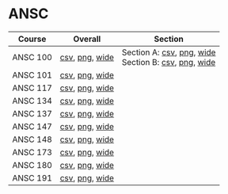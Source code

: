 # ANSC

| Course | Overall | Section |
| ------ | ------- | ------- |
| ANSC 100 | [csv](https://github.com/UCSD-Historical-Enrollment-Data/2025Spring/blob/main/overall/ANSC%20100.csv), [png](https://raw.githubusercontent.com/UCSD-Historical-Enrollment-Data/2025Spring/main/plot_overall/ANSC%20100.png), [wide](https://raw.githubusercontent.com/UCSD-Historical-Enrollment-Data/2025Spring/main/plot_overall_wide/ANSC%20100.png) | Section A: [csv](https://github.com/UCSD-Historical-Enrollment-Data/2025Spring/blob/main/section/ANSC%20100_A.csv), [png](https://raw.githubusercontent.com/UCSD-Historical-Enrollment-Data/2025Spring/main/plot_section/ANSC%20100_A.png), [wide](https://raw.githubusercontent.com/UCSD-Historical-Enrollment-Data/2025Spring/main/plot_section_wide/ANSC%20100_A.png)<br>Section B: [csv](https://github.com/UCSD-Historical-Enrollment-Data/2025Spring/blob/main/section/ANSC%20100_B.csv), [png](https://raw.githubusercontent.com/UCSD-Historical-Enrollment-Data/2025Spring/main/plot_section/ANSC%20100_B.png), [wide](https://raw.githubusercontent.com/UCSD-Historical-Enrollment-Data/2025Spring/main/plot_section_wide/ANSC%20100_B.png) |
| ANSC 101 | [csv](https://github.com/UCSD-Historical-Enrollment-Data/2025Spring/blob/main/overall/ANSC%20101.csv), [png](https://raw.githubusercontent.com/UCSD-Historical-Enrollment-Data/2025Spring/main/plot_overall/ANSC%20101.png), [wide](https://raw.githubusercontent.com/UCSD-Historical-Enrollment-Data/2025Spring/main/plot_overall_wide/ANSC%20101.png) |  |
| ANSC 117 | [csv](https://github.com/UCSD-Historical-Enrollment-Data/2025Spring/blob/main/overall/ANSC%20117.csv), [png](https://raw.githubusercontent.com/UCSD-Historical-Enrollment-Data/2025Spring/main/plot_overall/ANSC%20117.png), [wide](https://raw.githubusercontent.com/UCSD-Historical-Enrollment-Data/2025Spring/main/plot_overall_wide/ANSC%20117.png) |  |
| ANSC 134 | [csv](https://github.com/UCSD-Historical-Enrollment-Data/2025Spring/blob/main/overall/ANSC%20134.csv), [png](https://raw.githubusercontent.com/UCSD-Historical-Enrollment-Data/2025Spring/main/plot_overall/ANSC%20134.png), [wide](https://raw.githubusercontent.com/UCSD-Historical-Enrollment-Data/2025Spring/main/plot_overall_wide/ANSC%20134.png) |  |
| ANSC 137 | [csv](https://github.com/UCSD-Historical-Enrollment-Data/2025Spring/blob/main/overall/ANSC%20137.csv), [png](https://raw.githubusercontent.com/UCSD-Historical-Enrollment-Data/2025Spring/main/plot_overall/ANSC%20137.png), [wide](https://raw.githubusercontent.com/UCSD-Historical-Enrollment-Data/2025Spring/main/plot_overall_wide/ANSC%20137.png) |  |
| ANSC 147 | [csv](https://github.com/UCSD-Historical-Enrollment-Data/2025Spring/blob/main/overall/ANSC%20147.csv), [png](https://raw.githubusercontent.com/UCSD-Historical-Enrollment-Data/2025Spring/main/plot_overall/ANSC%20147.png), [wide](https://raw.githubusercontent.com/UCSD-Historical-Enrollment-Data/2025Spring/main/plot_overall_wide/ANSC%20147.png) |  |
| ANSC 148 | [csv](https://github.com/UCSD-Historical-Enrollment-Data/2025Spring/blob/main/overall/ANSC%20148.csv), [png](https://raw.githubusercontent.com/UCSD-Historical-Enrollment-Data/2025Spring/main/plot_overall/ANSC%20148.png), [wide](https://raw.githubusercontent.com/UCSD-Historical-Enrollment-Data/2025Spring/main/plot_overall_wide/ANSC%20148.png) |  |
| ANSC 173 | [csv](https://github.com/UCSD-Historical-Enrollment-Data/2025Spring/blob/main/overall/ANSC%20173.csv), [png](https://raw.githubusercontent.com/UCSD-Historical-Enrollment-Data/2025Spring/main/plot_overall/ANSC%20173.png), [wide](https://raw.githubusercontent.com/UCSD-Historical-Enrollment-Data/2025Spring/main/plot_overall_wide/ANSC%20173.png) |  |
| ANSC 180 | [csv](https://github.com/UCSD-Historical-Enrollment-Data/2025Spring/blob/main/overall/ANSC%20180.csv), [png](https://raw.githubusercontent.com/UCSD-Historical-Enrollment-Data/2025Spring/main/plot_overall/ANSC%20180.png), [wide](https://raw.githubusercontent.com/UCSD-Historical-Enrollment-Data/2025Spring/main/plot_overall_wide/ANSC%20180.png) |  |
| ANSC 191 | [csv](https://github.com/UCSD-Historical-Enrollment-Data/2025Spring/blob/main/overall/ANSC%20191.csv), [png](https://raw.githubusercontent.com/UCSD-Historical-Enrollment-Data/2025Spring/main/plot_overall/ANSC%20191.png), [wide](https://raw.githubusercontent.com/UCSD-Historical-Enrollment-Data/2025Spring/main/plot_overall_wide/ANSC%20191.png) |  |
